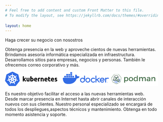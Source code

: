 ```yaml
---
# Feel free to add content and custom Front Matter to this file.
# To modify the layout, see https://jekyllrb.com/docs/themes/#overriding-theme-defaults

layout: home
---
```


Haga crecer su negocio con nosostros

Obtenga presencia en la web y aproveche cientos de nuevas herramientas.
Brindamos asesoría informática especializada en infraestructura. 
Desarrollamos sitios para empresas, negocios y personas. También le ofrecemos correo corporativo y más.

![stack](assets/img/stack.png)

Es nuestro objetivo facilitar el acceso a las nuevas herramientas web. Desde marcar presencia en Internet hasta abrir canales de interacción nuevos con sus clientes. Nuestro personal especializado se encargará de todos los despliegues,aspectos técnicos y mantenimiento. Obtenga en todo momento asistencia y soporte.
